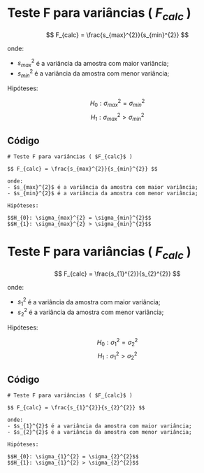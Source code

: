 # Teste F para variâncias ( $F_{calc}$ )

$$ F_{calc} = \frac{s_{max}^{2}}{s_{min}^{2}} $$

onde:
- $s_{max}^{2}$ é a variância da amostra com maior variância;
- $s_{min}^{2}$ é a variância da amostra com menor variância;

Hipóteses:

$$H_{0}: \sigma_{max}^{2} = \sigma_{min}^{2}$$
$$H_{1}: \sigma_{max}^{2} > \sigma_{min}^{2}$$

## Código

```
# Teste F para variâncias ( $F_{calc}$ )

$$ F_{calc} = \frac{s_{max}^{2}}{s_{min}^{2}} $$

onde:
- $s_{max}^{2}$ é a variância da amostra com maior variância;
- $s_{min}^{2}$ é a variância da amostra com menor variância;

Hipóteses:

$$H_{0}: \sigma_{max}^{2} = \sigma_{min}^{2}$$
$$H_{1}: \sigma_{max}^{2} > \sigma_{min}^{2}$$
```

# Teste F para variâncias ( $F_{calc}$ )

$$ F_{calc} = \frac{s_{1}^{2}}{s_{2}^{2}} $$

onde:
- $s_{1}^{2}$ é a variância da amostra com maior variância;
- $s_{2}^{2}$ é a variância da amostra com menor variância;

Hipóteses:

$$H_{0}: \sigma_{1}^{2} = \sigma_{2}^{2}$$
$$H_{1}: \sigma_{1}^{2} > \sigma_{2}^{2}$$

## Código

```
# Teste F para variâncias ( $F_{calc}$ )

$$ F_{calc} = \frac{s_{1}^{2}}{s_{2}^{2}} $$

onde:
- $s_{1}^{2}$ é a variância da amostra com maior variância;
- $s_{2}^{2}$ é a variância da amostra com menor variância;

Hipóteses:

$$H_{0}: \sigma_{1}^{2} = \sigma_{2}^{2}$$
$$H_{1}: \sigma_{1}^{2} > \sigma_{2}^{2}$$
```